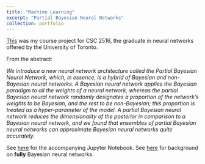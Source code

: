 ```yaml
---
title: "Machine Learning"
excerpt: "Partial Bayesian Neural Networks"
collection: portfolio
---
```


[This](https://github.com/emadzadegan/emadzadegan.github.io/raw/master/files/CSC_2516_Project.pdf) was my course project for CSC 2516, the graduate in neural networks offered by the University of Toronto. 

From the abstract: 

*We introduce a new neural network architecture called the Partial Bayesian Neural
Network, which, in essence, is a hybrid of Bayesian and non-Bayesian neural
networks. A Bayesian neural network applies the Bayesian paradigm to all the
weights of a neural network, whereas the partial Bayesian neural network randomly
designates a proportion of the network’s weights to be Bayesian, and the rest to
be non-Bayesian; this proportion is treated as a hyper-parameter of the model.
A partial Bayesian neural network reduces the dimensionality of the posterior
in comparison to a Bayesian neural network, and we found that ensembles of
partial Bayesian neural networks can approximate Bayesian neural networks quite
accurately.*

See [here](https://github.com/cyrusmaz/cyrusmaz.github.io/blob/master/files/CSC_2516_Project_code.ipynb) for the accompanying Jupyter Notebook.
See [here](https://cyrusmaz.github.io/portfolio/portfolio-5/) for background on **fully** Bayesian neural networks.
